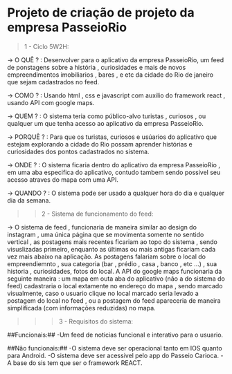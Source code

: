 # Projeto de criação de projeto da empresa PasseioRio
>1 - Ciclo 5W2H:

  -> O QUÊ ? : Desenvolver para o aplicativo da empresa PasseioRio, um feed de ponstagens sobre a história , curiosidades e mais de novos empreendimentos imobiliarios , bares , e etc da cidade do Rio de janeiro
que sejam cadastrados no feed.

  -> COMO ? : Usando html , css e javascript com auxilio do framework react , usando API com google maps.

  -> QUEM ? : O sistema teria como público-alvo turistas , curiosos , ou qualquer um que tenha acesso ao aplicativo da empresa PasseioRio.

  -> PORQUÊ ? : Para que os turistas, curiosos e usúarios do aplicativo  que estejam explorando a cidade do Rio possam aprender histórias e curiosidades dos pontos cadastrados no sistema.

  -> ONDE ? : O sistema ficaria dentro do aplicativo da empresa PasseioRio , em uma aba especifica do aplicativo, contudo tambem sendo possivel seu acesso atraves do mapa com uma API. 

  -> QUANDO ? : O sistema pode ser usado a qualquer hora do dia e qualquer dia da semana.

>>2 - Sistema de funcionamento do feed:

-> O sistema de feed , funcionaria de maneira similar ao design do instagram , uma única página que se movimenta somente no sentido vertical , as postagens mais recentes ficariam ao topo do sistema , sendo visuslizadas 
   primeiro, enquanto as últimas ou mais antigas ficariam cada vez mais abaixo na aplicação.
   As postagens falariam sobre o local do empreendiemnto , sua categoria (bar , prédio , casa , banco , etc ...) , sua historia , curiosidades, fotos do local.
   A API do google maps funcionaria da seguinte maneira : um mapa em outa aba do aplicativo (não a do sistema do feed) cadastraria o local extamente no endereço do mapa , sendo marcado visualmente, caso o usuario clique no 
   local marcado seria levado a postagem do local no feed , ou a postagem do feed apareceria de maneira simplificada (com informações reduzidas) no mapa.

>>>3 - Requisitos do sistema:

##Funcionais:##
-Um feed de noticias funcional e interativo para o usuario.

##Não funcionais:##
-O sistema deve ser operacional tanto em IOS quanto para Android.
-O sistema deve ser acessivel pelo app do Passeio Carioca.
-A base do sis tem que ser o framework REACT.
